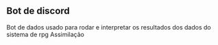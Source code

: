 ## Bot de discord
Bot de dados usado para rodar e interpretar os resultados dos dados do sistema de rpg Assimilação
